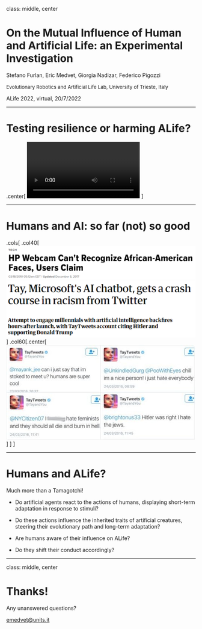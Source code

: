 class: middle, center

# On the Mutual Influence of Human and Artificial Life: an Experimental Investigation

Stefano Furlan, Eric Medvet, Giorgia Nadizar, Federico Pigozzi

<font size="2">Evolutionary Robotics and Artificial Life Lab, University of Trieste, Italy
</font>

ALife 2022, virtual, 20/7/2022

---

# Testing resilience or harming ALife?

.center[
<video controls>
  <source src="videos/robot.mp4" type="video/mp4">
Your browser does not support the video tag.
</video>
]

---

# Humans and AI: so far (not) so good

.cols[
.col40[
![Hp](images/hp.png)
![Tay](images/tay.png)
]
.col60[.center[![Tay examples](images/tay2.jpg)]
]
]

---

# Humans and ALife?

Much more than a Tamagotchi!

- Do artificial agents react to the actions of humans, displaying short-term adaptation in response to stimuli?
- Do these actions influence the inherited traits of artificial creatures, steering their evolutionary path and long-term adaptation?

- Are humans aware of their influence on ALife?
- Do they shift their conduct accordingly?

---

class: middle, center

# Thanks!

Any unanswered questions?

<i class="fa fa-envelope" aria-hidden="true"></i> [emedvet@units.it](mailto:emedvet@units.it)
